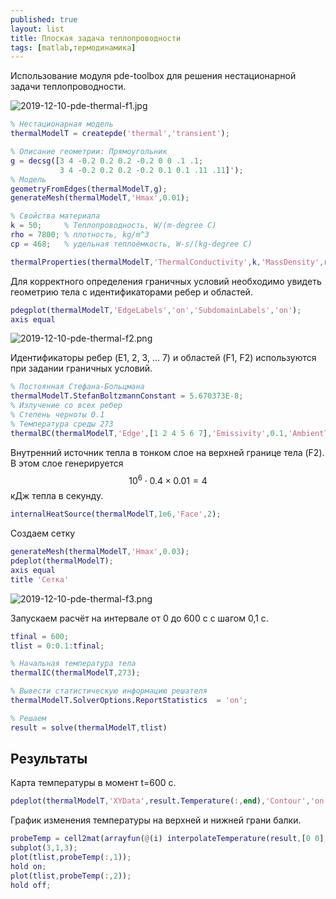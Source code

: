 ```yaml
---
published: true
layout: list
title: Плоская задача теплопроводности
tags: [matlab,термодинамика]
---
```


Использование модуля pde-toolbox для решения нестационарной задачи теплопроводности.

![2019-12-10-pde-thermal-f1.jpg]({{site.baseurl}}/assets/img/2019-12-10-pde-thermal-f1.jpg)

~~~matlab
% Нестационарная модель
thermalModelT = createpde('thermal','transient');

% Описание геометрии: Прямоугольник
g = decsg([3 4 -0.2 0.2 0.2 -0.2 0 0 .1 .1;
           3 4 -0.2 0.2 0.2 -0.2 0.1 0.1 .11 .11]');
% Модель
geometryFromEdges(thermalModelT,g);
generateMesh(thermalModelT,'Hmax',0.01);

% Свойства материала
k = 50;     % Теплопроводность, W/(m-degree C)
rho = 7800; % плотность, kg/m^3
cp = 468;   % удельная теплоёмкость, W-s/(kg-degree C)

thermalProperties(thermalModelT,'ThermalConductivity',k,'MassDensity',rho,'SpecificHeat',cp);

~~~

Для корректного определения граничных условий необходимо увидеть геометрию тела с идентификаторами ребер и областей. 

~~~matlab
pdegplot(thermalModelT,'EdgeLabels','on','SubdomainLabels','on');
axis equal
~~~

![2019-12-10-pde-thermal-f2.png]({{site.baseurl}}/assets/img/2019-12-10-pde-thermal-f2.png)

Идентификаторы ребер (E1, 2, 3, ... 7) и областей (F1, F2) используются при задании граничных условий.    

~~~matlab
% Постоянная Стефана-Больцмана
thermalModelT.StefanBoltzmannConstant = 5.670373E-8; 
% Излучение со всех ребер
% Степень черноты 0.1
% Температура среды 273 
thermalBC(thermalModelT,'Edge',[1 2 4 5 6 7],'Emissivity',0.1,'AmbientTemperature',273);
~~~

Внутренний источник тепла в тонком слое на верхней границе тела (F2). В этом слое генерируется $$10^6 \cdot 0.4 \times 0.01 = 4 $$ кДж тепла в секунду.

~~~matlab
internalHeatSource(thermalModelT,1e6,'Face',2);
~~~

Создаем сетку

~~~matlab
generateMesh(thermalModelT,'Hmax',0.03);
pdeplot(thermalModelT); 
axis equal
title 'Сетка'
~~~

![2019-12-10-pde-thermal-f3.png]({{site.baseurl}}/assets/img/2019-12-10-pde-thermal-f3.png)

Запускаем расчёт на интервале от 0 до 600 с с шагом 0,1 с. 

~~~matlab
tfinal = 600;
tlist = 0:0.1:tfinal;

% Начальная температура тела
thermalIC(thermalModelT,273);

% Вывести статистическую информацию решателя
thermalModelT.SolverOptions.ReportStatistics  = 'on';

% Решаем
result = solve(thermalModelT,tlist)
~~~

## Результаты

Карта температуры в момент t=600 c.

~~~matlab
pdeplot(thermalModelT,'XYData',result.Temperature(:,end),'Contour','on','ColorMap','hot');
~~~

График изменения температуры на верхней и нижней грани балки.

~~~matlab
probeTemp = cell2mat(arrayfun(@(i) interpolateTemperature(result,[0 0],[0.01 0],i)',(1:length(tlist))','UniformOutput',false));
subplot(3,1,3);
plot(tlist,probeTemp(:,1));
hold on;
plot(tlist,probeTemp(:,2));
hold off;
~~~

